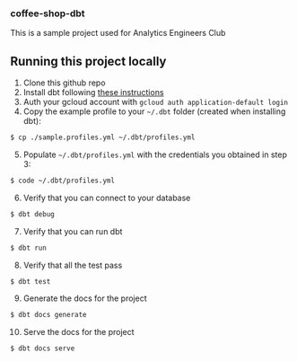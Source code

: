 ### coffee-shop-dbt

This is a sample project used for Analytics Engineers Club

## Running this project locally
1. Clone this github repo
2. Install dbt following [these instructions](https://docs.getdbt.com/dbt-cli/installation)
3. Auth your gcloud account with `gcloud auth application-default login`
4. Copy the example profile to your `~/.dbt` folder (created when installing dbt):
```bash
$ cp ./sample.profiles.yml ~/.dbt/profiles.yml
```
5. Populate `~/.dbt/profiles.yml` with the credentials you obtained in step 3:
```bash
$ code ~/.dbt/profiles.yml
```
6. Verify that you can connect to your database
```bash
$ dbt debug
```
7. Verify that you can run dbt
```bash
$ dbt run
```
8. Verify that all the test pass
```bash
$ dbt test
```
9. Generate the docs for the project
```bash
$ dbt docs generate
```
10. Serve the docs for the project
```bash
$ dbt docs serve
```
